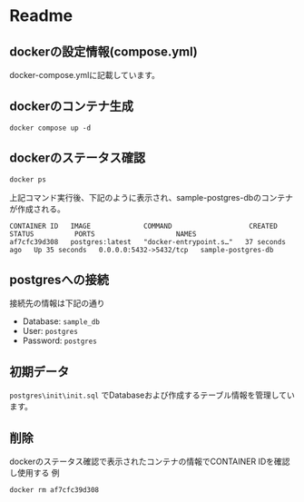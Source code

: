 
# Readme

## dockerの設定情報(compose.yml)

docker-compose.ymlに記載しています。

## dockerのコンテナ生成
```
docker compose up -d
```

## dockerのステータス確認
```
docker ps
```

上記コマンド実行後、下記のように表示され、sample-postgres-dbのコンテナが作成される。
```
CONTAINER ID   IMAGE             COMMAND                   CREATED          STATUS          PORTS                    NAMES
af7cfc39d308   postgres:latest   "docker-entrypoint.s…"   37 seconds ago   Up 35 seconds   0.0.0.0:5432->5432/tcp   sample-postgres-db
```
## postgresへの接続
接続先の情報は下記の通り

- Database: `sample_db`
- User: `postgres`
- Password: `postgres`

## 初期データ
`postgres\init\init.sql` でDatabaseおよび作成するテーブル情報を管理しています。

## 削除
dockerのステータス確認で表示されたコンテナの情報でCONTAINER IDを確認し使用する
例
```
docker rm af7cfc39d308
```

